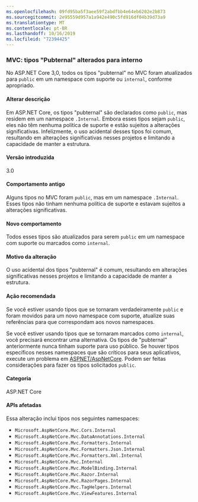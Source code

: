 ```yaml
---
ms.openlocfilehash: 09fd95ba5f3aee59f2abdfbb4e64eb6202e2b873
ms.sourcegitcommit: 2e95559d957a1a942e490c5fd916df04b39d73a9
ms.translationtype: MT
ms.contentlocale: pt-BR
ms.lasthandoff: 10/16/2019
ms.locfileid: "72394425"
---
```

### <a name="mvc-pubternal-types-changed-to-internal"></a>MVC: tipos "Pubternal" alterados para interno

No ASP.NET Core 3,0, todos os tipos "pubternal" no MVC foram atualizados para `public` em um namespace com suporte ou `internal`, conforme apropriado.

#### <a name="change-description"></a>Alterar descrição

Em ASP.NET Core, os tipos "pubternal" são declarados como `public`, mas residem em um namespace `.Internal`. Embora esses tipos sejam `public`, eles não têm nenhuma política de suporte e estão sujeitos a alterações significativas. Infelizmente, o uso acidental desses tipos foi comum, resultando em alterações significativas nesses projetos e limitando a capacidade de manter a estrutura.

#### <a name="version-introduced"></a>Versão introduzida

3.0

#### <a name="old-behavior"></a>Comportamento antigo

Alguns tipos no MVC foram `public`, mas em um namespace `.Internal`. Esses tipos não tinham nenhuma política de suporte e estavam sujeitos a alterações significativas.

#### <a name="new-behavior"></a>Novo comportamento

Todos esses tipos são atualizados para serem `public` em um namespace com suporte ou marcados como `internal`.

#### <a name="reason-for-change"></a>Motivo da alteração

O uso acidental dos tipos "pubternal" é comum, resultando em alterações significativas nesses projetos e limitando a capacidade de manter a estrutura.

#### <a name="recommended-action"></a>Ação recomendada

Se você estiver usando tipos que se tornaram verdadeiramente `public` e foram movidos para um novo namespace com suporte, atualize suas referências para que correspondam aos novos namespaces.

Se você estiver usando tipos que se tornaram marcados como `internal`, você precisará encontrar uma alternativa. Os tipos de "pubternal" anteriormente nunca tinham suporte para uso público. Se houver tipos específicos nesses namespaces que são críticos para seus aplicativos, execute um problema em [ASPNET/AspNetCore](https://github.com/aspnet/AspNetCore/issues). Podem ser feitas considerações para fazer os tipos solicitados `public`.

#### <a name="category"></a>Categoria

ASP.NET Core

#### <a name="affected-apis"></a>APIs afetadas

Essa alteração inclui tipos nos seguintes namespaces:

- `Microsoft.AspNetCore.Mvc.Cors.Internal`
- `Microsoft.AspNetCore.Mvc.DataAnnotations.Internal`
- `Microsoft.AspNetCore.Mvc.Formatters.Internal`
- `Microsoft.AspNetCore.Mvc.Formatters.Json.Internal`
- `Microsoft.AspNetCore.Mvc.Formatters.Xml.Internal`
- `Microsoft.AspNetCore.Mvc.Internal`
- `Microsoft.AspNetCore.Mvc.ModelBinding.Internal`
- `Microsoft.AspNetCore.Mvc.Razor.Internal`
- `Microsoft.AspNetCore.Mvc.RazorPages.Internal`
- `Microsoft.AspNetCore.Mvc.TagHelpers.Internal`
- `Microsoft.AspNetCore.Mvc.ViewFeatures.Internal`

<!--

#### Affected APIs

- `N:Microsoft.AspNetCore.Mvc.Cors.Internal`
- `N:Microsoft.AspNetCore.Mvc.DataAnnotations.Internal`
- `N:Microsoft.AspNetCore.Mvc.Formatters.Internal`
- `N:Microsoft.AspNetCore.Mvc.Formatters.Json.Internal`
- `N:Microsoft.AspNetCore.Mvc.Formatters.Xml.Internal`
- `N:Microsoft.AspNetCore.Mvc.Internal`
- `N:Microsoft.AspNetCore.Mvc.ModelBinding.Internal`
- `N:Microsoft.AspNetCore.Mvc.Razor.Internal`
- `N:Microsoft.AspNetCore.Mvc.RazorPages.Internal`
- `N:Microsoft.AspNetCore.Mvc.TagHelpers.Internal`
- `N:Microsoft.AspNetCore.Mvc.ViewFeatures.Internal`

-->
